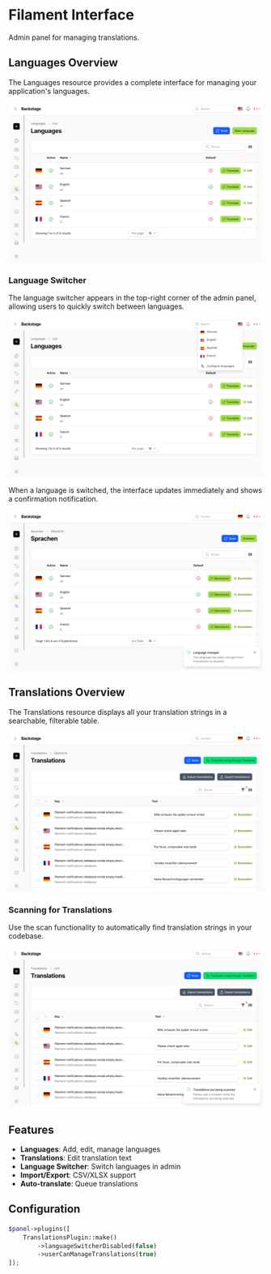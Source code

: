# Filament Interface

Admin panel for managing translations.

## Languages Overview

The Languages resource provides a complete interface for managing your application's languages.

![Languages Overview](img/filament/resources/languages/languages_overview.png)

### Language Switcher

The language switcher appears in the top-right corner of the admin panel, allowing users to quickly switch between languages.

![Language Switcher Example](img/filament/resources/languages/languages_overview_switcher_example.png)

When a language is switched, the interface updates immediately and shows a confirmation notification.

![Language Switched](img/filament/resources/languages/languages_overview_language_switched.png)

## Translations Overview

The Translations resource displays all your translation strings in a searchable, filterable table.

![Translations Overview](img/filament/resources/translations/translations_overview.png)

### Scanning for Translations

Use the scan functionality to automatically find translation strings in your codebase.

![Translations Scanning](img/filament/resources/translations/translations_overview_scanning.png)

## Features

- **Languages**: Add, edit, manage languages
- **Translations**: Edit translation text
- **Language Switcher**: Switch languages in admin
- **Import/Export**: CSV/XLSX support
- **Auto-translate**: Queue translations

## Configuration

```php
$panel->plugins([
    TranslationsPlugin::make()
        ->languageSwitcherDisabled(false)
        ->userCanManageTranslations(true)
]);
```
